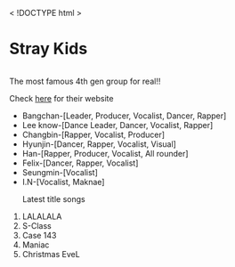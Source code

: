 < !DOCTYPE html >
<body>
  <h1>Stray Kids</h1>
  <img https://lv2-cdn.azureedge.net/straykids/0611021d714948388f19cce9635539ce-09%20%EB%8B%A8%EC%B2%B4-1_019_13971-F2.jpg>
  <p>The most famous 4th gen group for real!!</p>
  <p>Check <a hrep="https://straykids.jype.com/"> <u>here</u></a> for their website</p>
  <ul>
    <li>Bangchan-[Leader, Producer, Vocalist, Dancer, Rapper]</li>
    <li>Lee know-[Dance Leader, Dancer, Vocalist, Rapper]</li>
    <li>Changbin-[Rapper, Vocalist, Producer]</li>
    <li>Hyunjin-[Dancer, Rapper, Vocalist, Visual]</li>
    <li>Han-[Rapper, Producer, Vocalist, All rounder]</li>
    <li>Felix-[Dancer, Rapper, Vocalist]</li>
    <li>Seungmin-[Vocalist]</li>
    <li>I.N-[Vocalist, Maknae]</li>
    </ul>
    <ol>
      <p>Latest title songs</p>
      <li>LALALALA</li>
      <li>S-Class</li>
      <li>Case 143</li>
      <li>Maniac</li>
      <li>Christmas EveL</li>
      </ol>
      </body>
